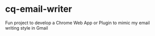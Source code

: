 # cq-email-writer
Fun project to develop a Chrome Web App or Plugin to mimic my email writing style in Gmail
